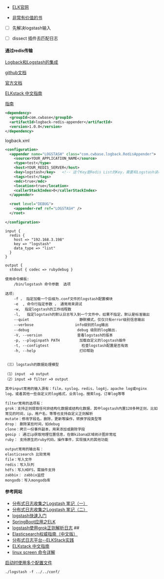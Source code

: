 - [ELK官网](https://www.elastic.co)


- [非常有价值的书](https://www.gitbook.com/book/chenryn/elk-stack-guide-cn/details)



- [ ] 先解决logstash输入
- [ ] dissect 插件去匹配日志







#### 通过redis传输

[Logback和Logstash的集成](http://blog.csdn.net/kmtong/article/details/38920327)

[github文档](https://github.com/kmtong/logback-redis-appender)

[官方文档](https://www.elastic.co/guide/en/logstash/current/plugins-inputs-redis.html)

[ELKstack 中文指南](http://kibana.logstash.es/content/logstash/plugins/filter/grok.html)

[指南](https://kibana.logstash.es/content/kibana/v5/discover.html)

````xml
<dependency>  
  <groupId>com.cwbase</groupId>  
  <artifactId>logback-redis-appender</artifactId>  
  <version>1.0.0</version>  
</dependency>  
````

logback.xml

````xml
<configuration>  
  <appender name="LOGSTASH" class="com.cwbase.logback.RedisAppender">  
    <source>YOUR_APPLICATION_NAME</source>  
    <type>test</type>  
    <host>YOUR_REDIS_SERVER</host>  
    <key>logstash</key>   <!-- 这个Key是Redis List的Key，需要和Logstash读取Redis的Key匹配 -->  
    <tags>test</tags>  
    <mdc>true</mdc>  
    <location>true</location>  
    <callerStackIndex>0</callerStackIndex>  
  </appender>  
  
  <root level="DEBUG">  
    <appender-ref ref="LOGSTASH" />  
  </root>  
  
</configuration>  
````







````
input {
  redis {
    host => "192.168.3.198"
    key => "logstash"
    data_type => "list"
  }
}

output {
  stdout { codec => rubydebug }
````





````
使用命令模板: 
    /bin/logstash 命令参数  选项 

选项: 
    -f ， 指定加载一个后缀为.conf文件的logstash配置模块 
    -e  , 命令行指定参数 ， 通常用来调试 
    -w,  指定logstash的工作线程数 
    -l,   指定logstash的默认日志写入到一个文件中，如果不指定，默认是标准输出 
    --quiet                       静默模式，仅仅只有error级别信息输出 
    --verbose                   info级别的log输出 
    --debug                      debug 级别的log输出. 
    -V, --version                查看logstash的版本 
    -p, --pluginpath PATH         加载自定义的logstash插件 
    -t, --configtest               检查logstash配置是否有效 
    -h, --help                    打印帮助 


（三）logstash的数据处理模型 

（1）input  =》 output 
（2）input =》 filter =》 output 

其中input常用的输入源有：file，syslog，redis，log4j，apache log或nginx log，或者其他一些自定义的log格式，业务log，搜索log，订单log等等

filter常用的选项有： 
grok：支持正则提取任何非结构化数据或结构化数据，其中logstash内置120多种正则，比如常见的时间，ip，用户名，等等也支持自定义正则解析 
mutate：修改字段名，删除，更新等操作，转换字段类型等 
drop： 删除某些时间，如debug 
clone：拷贝一份事件副本，用来添加或删除字段 
geoip : 通过ip获取地理位置信息，在做kibana区域统计图非常炫 
ruby： 支持原生的ruby代码，操作事件，实现强大的其他功能 

output常用的输出有： 
elasticsearch 比较常用 
file：写入文件 
redis：写入队列 
hdfs：写入HDFS，需插件支持 
zabbix： zabbix监控 
mongodb：写入mongodb库 
````





#### 参考网站

- [分布式日志收集之Logstash 笔记（一）](http://blog.csdn.net/u010454030/article/details/49659467)
- [分布式日志收集之Logstash 笔记（二）](http://blog.csdn.net/u010454030/article/details/49680531)
- [logstash快速入门](http://www.2cto.com/os/201411/352015.html)
- [SpringBoot应用之ELK](https://segmentfault.com/a/1190000004416276)
- [logstash使用grok正则解析日志](http://blog.csdn.net/earbao/article/details/49306465) ##
- [Elasticsearch权威指南（中文版）](http://es.xiaoleilu.com/010_Intro/10_Installing_ES.html)
- [分布式日志平台--ELKStack实践](http://ucode.blog.51cto.com/10837891/1775157)
- [ELKstack 中文指南](http://kibana.logstash.es/content/logstash/get-start/hello-world.html)
- [linux screen 命令详解](http://www.cnblogs.com/mchina/archive/2013/01/30/2880680.html)

[ElasticSearch 5学习(2)——Kibana+X-Pack介绍使用（全）]: http://www.cnblogs.com/wxw16/p/6156335.html?utm_source=itdadao&amp;utm_medium=referral



[启动时使用多个配置文件](http://blog.csdn.net/ty_0930/article/details/52180470)

````
./logstash -f ../../conf/
````


